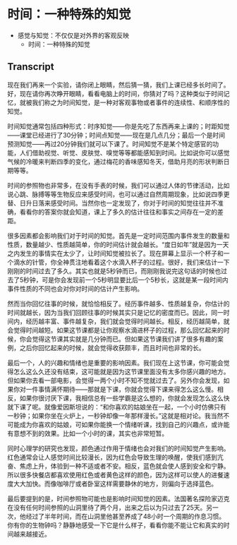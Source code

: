 # 时间：一种特殊的知觉


- 感觉与知觉：不仅仅是对外界的客观反映
  - 时间：一种特殊的知觉


## Transcript

现在我们再来一个实验，请你闭上眼睛，然后猜一猜，我们上课已经多长时间了。好，现在请你再次睁开眼睛，看看电脑上的时间，你猜对了吗？这种类似于时间记忆，就被我们称之为时间知觉，是一种对客观事物或者事件的连续性、和顺序性的知觉。

时间知觉通常包括四种形式：时序知觉——你是先吃了东西再来上课的；时距知觉——课堂已经进行了30分钟；时间点知觉——现在是几点几分；最后一个是时间预测知觉——再过20分钟我们就可以下课了。时间知觉不是某个特定感官的功能，人们借助视觉、听觉、皮肤觉、嗅觉等等都能感知到时间。比如说你可以感觉气候的冷暖来判断四季的变化，通过梅花的香味感知冬天，借助月亮的形状判断日期等等。

时间的参照物也非常多，在没有手表的时候，我们可以通过人体的节律活动，比如说心跳、脉搏等等生物反应来感受时间，也可以通过自然周期现象，比如说四季更替、日升日落来感受时间。当然你也一定发现了，你对于时间的知觉往往并不准确，看看你的答案你就会知道，课上了多久的估计往往和事实之间存在一定的差距。

很多因素都会影响我们对于时间的知觉。首先是一定时间范围内事件发生的数量和性质，数量越少、性质越简单，你的时间估计就会越长。“度日如年”就是因为一天之内发生的事情实在太少了，让时间知觉被拉长了。现在屏幕上显示一个杯子和一个滴水的针管，你全神贯注地看着这个水滴入杯子的过程。很好，我们来估计一下刚刚的时间过去了多久。其实也就是5秒钟而已，而刚刚我说完这句话的时候也过去了5秒钟，可是你会发现前一个5秒明显要比后一个5秒长，这就是某一段时间内事件性质的不同也会对你对时间的估计产生影响。

然而当你回忆往事的时候，就恰恰相反了。经历事件越多、性质越复杂，你估计的时间就越长，因为当我们回顾往事的时候其实只是记忆的密度而已。因此，同一时间内，经历越丰富、事件越复杂，我们就会觉得时间越长。相反，经历越简单，就会觉得时间越短。如果这节课都是让你观察水滴进杯子的过程，那么回忆起来的时候，你会觉得这节课其实就是几分钟而已。但如果这节课我们讲了很多有趣的案例，之后你回忆起来的时候，就会觉得收获颇丰，而且时间也非常的长。

最后一个，人的兴趣和情绪也是重要的影响因素。我们现在上这节课，你可能会觉得怎么这么久还没有结束，这可能就是因为这节课里面没有太多你感兴趣的地方。但如果你去看一部电影，会觉得一两个小时不知不觉就过去了。另外你会发现，如果你对一件事情满怀期待——那就是下课，你就会觉得下课来得怎么这么慢。相反，如果你很讨厌下课，我相信总有一些学霸是这么想的，你就会发现怎么这么快就下课了呢。就像爱因斯坦说的：“和你喜欢的姑娘坐在一起，一个小时仿佛只有一秒钟；如果你坐在火炉上，一秒钟却像一年那样漫长。”这就是相对论。我当然不可能成为你喜欢的姑娘，可如果你能换一个情绪听课，找到自己的兴趣点，或许能有意想不到的效果。比如一个小时的课，其实也非常短暂。

同时心理学的研究也发现，颜色通过作用于情绪也会对我们的时间知觉产生影响。红色通常会让人感觉时间比较漫长，因为红色会导致生理的唤醒，使我们感到亢奋、焦虑上升，体验到一种不适或者不安。相反，蓝色就会使人感到安全和宁静。所以很多快餐店都喜欢使用红色或者黄色这样的颜色，因为这样可以使人的进餐速度大大加快。而像咖啡厅或者卧室这样需要静休的地方，则偏向于选择蓝色。

最后要提到的是，时间参照物可能也是影响时间知觉的因素。法国著名探险家迈克在没有任何时间参照的山洞里待了两个月，出来之后以为只过去了25天。另一次，他经过了半年时间，而在山洞里他甚至养成了48小时一个周期的作息习惯。你有你的生物钟吗？静静地感受一下它是什么样子，看看你能不能让它和真实的时间越来越接近。
